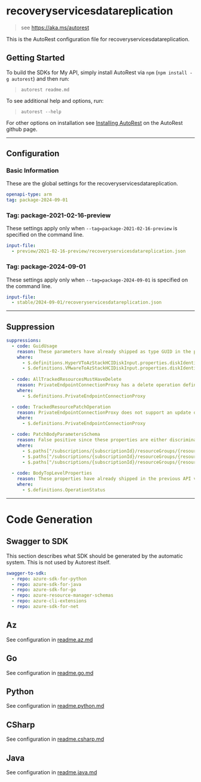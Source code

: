 # recoveryservicesdatareplication

> see https://aka.ms/autorest

This is the AutoRest configuration file for recoveryservicesdatareplication.

## Getting Started

To build the SDKs for My API, simply install AutoRest via `npm` (`npm install -g autorest`) and then run:

> `autorest readme.md`

To see additional help and options, run:

> `autorest --help`

For other options on installation see [Installing AutoRest](https://aka.ms/autorest/install) on the AutoRest github page.

---

## Configuration

### Basic Information

These are the global settings for the recoveryservicesdatareplication.

```yaml
openapi-type: arm
tag: package-2024-09-01
```

### Tag: package-2021-02-16-preview

These settings apply only when `--tag=package-2021-02-16-preview` is specified on the command line.

```yaml $(tag) == 'package-2021-02-16-preview'
input-file:
  - preview/2021-02-16-preview/recoveryservicesdatareplication.json
```

### Tag: package-2024-09-01

These settings apply only when `--tag=package-2024-09-01` is specified on the command line.

```yaml $(tag) == 'package-2024-09-01'
input-file:
  - stable/2024-09-01/recoveryservicesdatareplication.json
```

---

## Suppression

``` yaml
suppressions:
  - code: GuidUsage
    reason: These parameters have already shipped as type GUID in the previous API version.  
    where:
      - $.definitions.HyperVToAzStackHCIDiskInput.properties.diskIdentifier.format
      - $.definitions.VMwareToAzStackHCIDiskInput.properties.diskIdentifier.format
  
  - code: AllTrackedResourcesMustHaveDelete
    reason: PrivateEndpointConnectionProxy has a delete operation defined.
    where:
      - $.definitions.PrivateEndpointConnectionProxy

  - code: TrackedResourcePatchOperation
    reason: PrivateEndpointConnectionProxy does not support an update operation.
    where:
      - $.definitions.PrivateEndpointConnectionProxy

  - code: PatchBodyParametersSchema
    reason: False positive since these properties are either discriminator or identity that are required.
    where:
      - $.paths["/subscriptions/{subscriptionId}/resourceGroups/{resourceGroupName}/providers/Microsoft.DataReplication/replicationFabrics/{fabricName}"].patch.parameters[4].schema.properties.properties
      - $.paths["/subscriptions/{subscriptionId}/resourceGroups/{resourceGroupName}/providers/Microsoft.DataReplication/replicationVaults/{vaultName}"].patch.parameters[4].schema.properties.identity
      - $.paths["/subscriptions/{subscriptionId}/resourceGroups/{resourceGroupName}/providers/Microsoft.DataReplication/replicationVaults/{vaultName}/protectedItems/{protectedItemName}"].patch.parameters[5].schema.properties.properties
  
  - code: BodyTopLevelProperties
    reason: These properties have already shipped in the previous API version.
    where:
      - $.definitions.OperationStatus

```

---

# Code Generation

## Swagger to SDK

This section describes what SDK should be generated by the automatic system.
This is not used by Autorest itself.

```yaml $(swagger-to-sdk)
swagger-to-sdk:
  - repo: azure-sdk-for-python
  - repo: azure-sdk-for-java
  - repo: azure-sdk-for-go
  - repo: azure-resource-manager-schemas
  - repo: azure-cli-extensions
  - repo: azure-sdk-for-net
```
## Az

See configuration in [readme.az.md](./readme.az.md)

## Go

See configuration in [readme.go.md](./readme.go.md)

## Python

See configuration in [readme.python.md](./readme.python.md)

## CSharp

See configuration in [readme.csharp.md](./readme.csharp.md)

## Java

See configuration in [readme.java.md](./readme.java.md)
